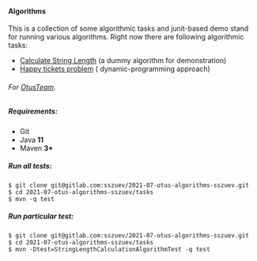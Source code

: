 #### Algorithms

This is a collection of some algorithmic tasks and junit-based demo stand for running various algorithms.
Right now there are following algorithmic tasks:

- [Calculate String Length](src/main/java/com/gitlab/sszuev/tasks/strings/StringLengthCalculationAlgorithm.java) (a
  dummy algorithm for demonstration)
- [Happy tickets problem](src/main/java/com/gitlab/sszuev/tasks/tickets/HappyTicketsDynamicAlgorithm.java) (
  dynamic-programming approach)

###### For [OtusTeam](https://otus.ru).

##### Requirements:

- Git
- Java **11**
- Maven **3+**

##### Run all tests:

```
$ git clone git@gitlab.com:sszuev/2021-07-otus-algorithms-sszuev.git
$ cd 2021-07-otus-algorithms-sszuev/tasks
$ mvn -q test
```

##### Run particular test:

```
$ git clone git@gitlab.com:sszuev/2021-07-otus-algorithms-sszuev.git
$ cd 2021-07-otus-algorithms-sszuev/tasks
$ mvn -Dtest=StringLengthCalculationAlgorithmTest -q test
```
